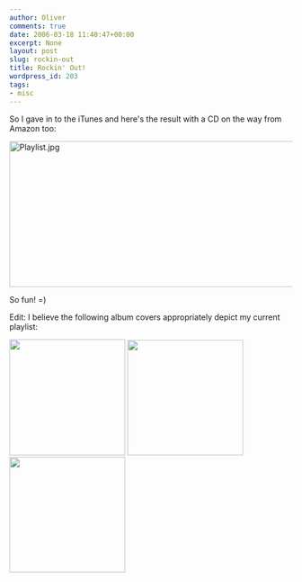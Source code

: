 ```yaml
---
author: Oliver
comments: true
date: 2006-03-18 11:40:47+00:00
excerpt: None
layout: post
slug: rockin-out
title: Rockin' Out!
wordpress_id: 203
tags:
- misc
---
```


So I gave in to the iTunes and here's the result with a CD on the way from Amazon too:

<img alt="Playlist.jpg" src="http://www.oliverweb.com/images06/blog/Playlist.jpg" width="537" height="259" />

So fun! =)

Edit:  I believe the following album covers appropriately depict my current playlist:

<img src="http://www.oliverweb.com/images06/blog/album1.png" width="206" height="206">

<img src="http://www.oliverweb.com/images06/blog/album2.png" width="206" height="205">

<img src="http://www.oliverweb.com/images06/blog/album3.png" width="206" height="205">